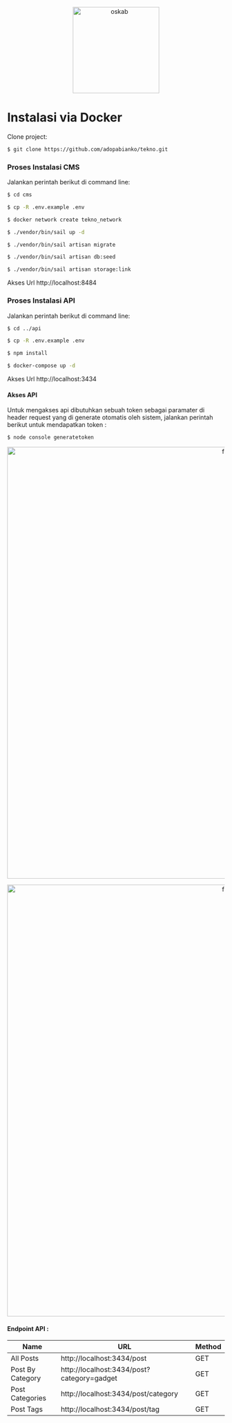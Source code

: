 <p align="center">
  <a href="#"><img alt="oskab" src="https://user-images.githubusercontent.com/8348927/104300341-ee34ea80-54f8-11eb-8eb6-6c7af13b64dd.png" width="200"/></a>
</p>



# Instalasi via Docker

Clone project:
```bash
$ git clone https://github.com/adopabianko/tekno.git
```



### Proses Instalasi CMS

Jalankan perintah berikut di command line:

```bash
$ cd cms
```

```bash
$ cp -R .env.example .env
```

```bash
$ docker network create tekno_network
```

```bash
$ ./vendor/bin/sail up -d
```

```bash
$ ./vendor/bin/sail artisan migrate
```

```bash
$ ./vendor/bin/sail artisan db:seed
```

```bash
$ ./vendor/bin/sail artisan storage:link
```



Akses Url http://localhost:8484



### Proses Instalasi API

Jalankan perintah berikut di command line:

```bash
$ cd ../api
```

```bash
$ cp -R .env.example .env
```

```bash
$ npm install
```

```bash
$ docker-compose up -d
```

Akses Url http://localhost:3434


#### Akses API

Untuk mengakses api dibutuhkan sebuah token sebagai paramater di header request yang di generate otomatis oleh sistem, jalankan perintah berikut untuk mendapatkan token :

```bash
$ node console generatetoken
```

<p align="center">
  <a href="#"><img alt="flip" src="https://user-images.githubusercontent.com/8348927/103527645-421a5080-4eb5-11eb-8281-3a86aa84b5ec.png" width="1000"/></a>
</p>

<p align="center">
  <a href="#"><img alt="flip" src="https://user-images.githubusercontent.com/8348927/103528368-6c204280-4eb6-11eb-9a80-cfe5880a94c1.png" width="1000"/></a>
</p>


#### Endpoint API :

<table>
  <thead>
    <tr>
      	<th>Name</th>
      	<th>URL</th>
      	<th>Method</th>
    </tr>
  </thead>
  <tbody>
    <tr>
        <td>All Posts</td>
      	<td>http://localhost:3434/post</td>
      	<td>GET</td>
    </tr>
      <tr>
     	<td>Post By Category</td>
        <td>http://localhost:3434/post?category=gadget</td>
        <td>GET</td>
      </tr>
      <tr>
        <td>Post Categories</td>
      	<td>http://localhost:3434/post/category</td>
      	<td>GET</td>
    </tr>
      <tr>
        <td>Post Tags</td>
      	<td>http://localhost:3434/post/tag</td>
      	<td>GET</td>
    </tr>
  </tbody>
</table>

